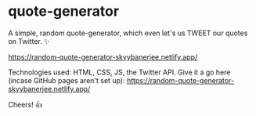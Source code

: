 # quote-generator
A simple, random quote-generator, which even let's us TWEET our quotes on Twitter. ✨

https://random-quote-generator-skyybanerjee.netlify.app/ 

Technologies used: HTML, CSS, JS, the Twitter API.
Give it a go here (incase GitHub pages aren't set up): 
https://random-quote-generator-skyybanerjee.netlify.app/

Cheers! 👍
